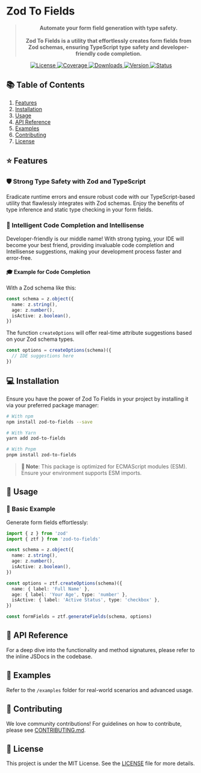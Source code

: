 # Zod To Fields

> **<p align="center">
> Automate your form field generation with type safety.
> </br> </br>
> Zod To Fields is a utility that effortlessly creates form fields from Zod schemas, ensuring TypeScript type safety and developer-friendly code completion.</p>**

<p align="center">
    <a href="https://www.npmjs.com/package/zod-to-fields">
        <img src="https://img.shields.io/npm/l/zod-to-fields.svg" alt="License" />
    </a>
    <a href="https://codecov.io/gh/wojtekKrol/zod-to-fields">
        <img src="https://img.shields.io/codecov/c/github/wojtekKrol/zod-to-fields.svg" alt="Coverage" />
    </a>
    <a href="https://npmjs.org/package/zod-to-fields">
        <img src="https://img.shields.io/npm/dm/zod-to-fields.svg" alt="Downloads" />
    </a>
    <a href="https://npmjs.org/package/zod-to-fields">
        <img src="https://img.shields.io/npm/v/zod-to-fields.svg" alt="Version" />
    </a>
    <a href="https://github.com/wojtekKrol/zod-to-fields/actions?query=branch:main">
        <img src="https://img.shields.io/github/actions/workflow/status/wojtekKrol/zod-to-fields/CI.yml.svg?branch=main" alt="Status" />
    </a>
</p>

## 📚 Table of Contents

1. [Features](#features)
2. [Installation](#installation)
3. [Usage](#usage)
4. [API Reference](#api-reference)
5. [Examples](#examples)
6. [Contributing](#contributing)
7. [License](#license)

## ⭐ Features

### 🛡️ Strong Type Safety with Zod and TypeScript

Eradicate runtime errors and ensure robust code with our TypeScript-based utility that flawlessly integrates with Zod schemas. Enjoy the benefits of type inference and static type checking in your form fields.

### 🧠 Intelligent Code Completion and Intellisense

Developer-friendly is our middle name! With strong typing, your IDE will become your best friend, providing invaluable code completion and Intellisense suggestions, making your development process faster and error-free.

#### 🎓 Example for Code Completion

With a Zod schema like this:

```typescript
const schema = z.object({
  name: z.string(),
  age: z.number(),
  isActive: z.boolean(),
})
```

The function `createOptions` will offer real-time attribute suggestions based on your Zod schema types.

```typescript
const options = createOptions(schema)({
  // IDE suggestions here
})
```

## 💻 Installation

Ensure you have the power of Zod To Fields in your project by installing it via your preferred package manager:

```bash
# With npm
npm install zod-to-fields --save

# With Yarn
yarn add zod-to-fields

# With Pnpm
pnpm install zod-to-fields
```

> **🔔 Note**: This package is optimized for ECMAScript modules (ESM). Ensure your environment supports ESM imports.

## 🚀 Usage

### 🌱 Basic Example

Generate form fields effortlessly:

```typescript
import { z } from 'zod'
import { ztf } from 'zod-to-fields'

const schema = z.object({
  name: z.string(),
  age: z.number(),
  isActive: z.boolean(),
})

const options = ztf.createOptions(schema)({
  name: { label: 'Full Name' },
  age: { label: 'Your Age', type: 'number' },
  isActive: { label: 'Active Status', type: 'checkbox' },
})

const formFields = ztf.generateFields(schema, options)
```

## 📖 API Reference

For a deep dive into the functionality and method signatures, please refer to the inline JSDocs in the codebase.

## 📂 Examples

Refer to the `/examples` folder for real-world scenarios and advanced usage.

## 🤝 Contributing

We love community contributions! For guidelines on how to contribute, please see [CONTRIBUTING.md](CONTRIBUTING.md).

## 📜 License

This project is under the MIT License. See the [LICENSE](LICENSE) file for more details.
